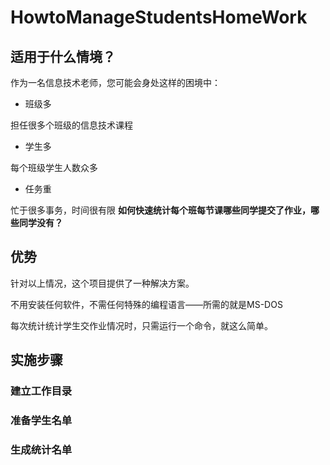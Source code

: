# HowtoManageStudentsHomeWork

## 适用于什么情境？
作为一名信息技术老师，您可能会身处这样的困境中：

- 班级多

担任很多个班级的信息技术课程
- 学生多

每个班级学生人数众多
- 任务重

忙于很多事务，时间很有限
**如何快速统计每个班每节课哪些同学提交了作业，哪些同学没有？**
## 优势
针对以上情况，这个项目提供了一种解决方案。

不用安装任何软件，不需任何特殊的编程语言——所需的就是MS-DOS

每次统计统计学生交作业情况时，只需运行一个命令，就这么简单。
## 实施步骤
### 建立工作目录
### 准备学生名单
### 生成统计名单
